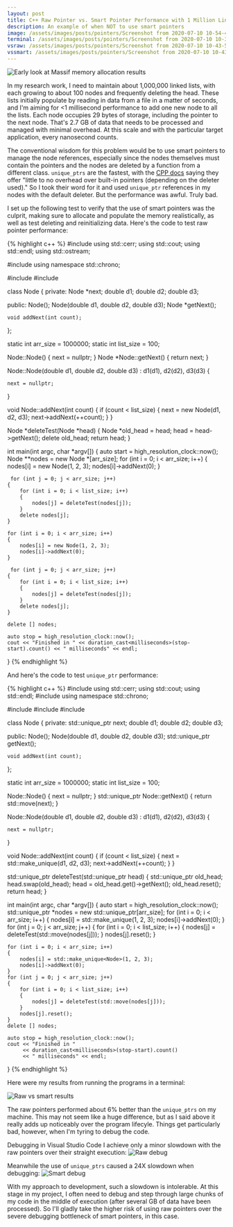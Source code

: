 ```yaml
---
layout: post
title: C++ Raw Pointer vs. Smart Pointer Performance with 1 Million Linked Lists
description: An example of when NOT to use smart pointers
image: /assets/images/posts/pointers/Screenshot from 2020-07-10 10-54-47.png
terminal: /assets/images/posts/pointers/Screenshot from 2020-07-10 10-35-26.png
vsraw: /assets/images/posts/pointers/Screenshot from 2020-07-10 10-43-54.png
vssmart: /assets/images/posts/pointers/Screenshot from 2020-07-10 10-43-23.png
---
```

<meta name="image" property="og:image" content="{{ page.image }}">
<img src="{{ page.image }}" alt="Early look at Massif memory allocation results" class="center">

In my research work, I need to maintain about 1,000,000 linked lists, with each growing to about 100 nodes and frequently deleting the head. These lists initially populate by reading in data from a file in a matter of seconds, and I'm aiming for <1 millisecond performance to add one new node to all the lists. Each node occupies 29 bytes of storage, including the pointer to the next node. That's 2.7 GB of data that needs to be processed and managed with minimal overhead. At this scale and with the particular target application, every nanosecond counts.

The conventional wisdom for this problem would be to use smart pointers to manage the node references, especially since the nodes themselves must contain the pointers and the nodes are deleted by a function from a different class. <code>unique_ptrs</code> are the fastest, with the  <a href="http://www.cplusplus.com/reference/memory/unique_ptr/" targe="_blank">CPP docs</a> saying they offer "little to no overhead over built-in pointers (depending on the deleter used)." So I took their word for it and used <code>unique_ptr</code> references in my nodes with the default deleter. But the performance was awful. Truly bad.

I set up the following test to verify that the use of smart pointers was the culprit, making sure to allocate and populate the memory realistically, as well as test deleting and reinitializing data. Here's the code to test raw pointer performance:

{% highlight c++ %}
#include <iostream>
using std::cerr;
using std::cout;
using std::endl;
using std::ostream;

#include <chrono> 
using namespace std::chrono; 
  
#include <array>
#include <cstdint>

class Node
{
private:
    Node *next;
    double d1;
    double d2;
    double d3;

public:
    Node();
    Node(double d1, double d2, double d3);
    Node *getNext();

    void addNext(int count);
};

static int arr_size = 1000000;
static int list_size = 100;

Node::Node()
{
    next = nullptr;
}
Node *Node::getNext()
{
    return next;
}

Node::Node(double d1, double d2, double d3) : d1(d1), d2(d2), d3(d3)
{

    next = nullptr;
}

void Node::addNext(int count)
{
    if (count < list_size)
    {
        next = new Node(d1, d2, d3);
        next->addNext(++count);
    }
}

Node *deleteTest(Node *head)
{
    Node *old_head = head;
    head = head->getNext();
    delete old_head;
    return head;
}

int main(int argc, char *argv[])
{
    auto start = high_resolution_clock::now(); 
    Node **nodes = new Node *[arr_size];
    for (int i = 0; i < arr_size; i++)
    {
        nodes[i] = new Node(1, 2, 3);
        nodes[i]->addNext(0);
    }

     for (int j = 0; j < arr_size; j++)
    {
        for (int i = 0; i < list_size; i++)
        {
            nodes[j] = deleteTest(nodes[j]);
        }
        delete nodes[j];
    }

    for (int i = 0; i < arr_size; i++)
    {
        nodes[i] = new Node(1, 2, 3);
        nodes[i]->addNext(0);
    }

     for (int j = 0; j < arr_size; j++)
    {
        for (int i = 0; i < list_size; i++)
        {
            nodes[j] = deleteTest(nodes[j]);
        }
        delete nodes[j];
    }

    delete [] nodes;
    
    auto stop = high_resolution_clock::now(); 
    cout << "Finished in " << duration_cast<milliseconds>(stop-start).count() << " milliseconds" << endl;
}
{% endhighlight %}

And here's the code to test <code>unique_ptr</code> performance:

{% highlight c++ %}
#include <iostream>
using std::cerr;
using std::cout;
using std::endl;
#include <chrono> 
using namespace std::chrono; 

#include <iomanip>
#include <array>
#include <cstdint>

class Node
{
private:
    std::unique_ptr<Node> next;
    double d1;
    double d2;
    double d3;

public:
    Node();
    Node(double d1, double d2, double d3);
    std::unique_ptr<Node> getNext();

    void addNext(int count);
};

static int arr_size = 1000000;
static int list_size = 100;

Node::Node()
{
    next = nullptr;
}
std::unique_ptr<Node> Node::getNext()
{
    return std::move(next);
}

Node::Node(double d1, double d2, double d3) : d1(d1), d2(d2), d3(d3)
{

    next = nullptr;
}

void Node::addNext(int count)
{
    if (count < list_size)
    {
        next = std::make_unique<Node>(d1, d2, d3);
        next->addNext(++count);
    }
}

std::unique_ptr<Node> deleteTest(std::unique_ptr<Node> head)
{
    std::unique_ptr<Node> old_head;
    head.swap(old_head);
    head = old_head.get()->getNext();
    old_head.reset();
    return head;
}

int main(int argc, char *argv[])
{
    auto start = high_resolution_clock::now(); 
    std::unique_ptr<Node> *nodes = new std::unique_ptr<Node>[arr_size];
    for (int i = 0; i < arr_size; i++)
    {
        nodes[i] = std::make_unique<Node>(1, 2, 3);
        nodes[i]->addNext(0);
    }
    for (int j = 0; j < arr_size; j++)
    {
        for (int i = 0; i < list_size; i++)
        {
            nodes[j] = deleteTest(std::move(nodes[j]));
        }
        nodes[j].reset();
    }

    for (int i = 0; i < arr_size; i++)
    {
        nodes[i] = std::make_unique<Node>(1, 2, 3);
        nodes[i]->addNext(0);
    }
    for (int j = 0; j < arr_size; j++)
    {
        for (int i = 0; i < list_size; i++)
        {
            nodes[j] = deleteTest(std::move(nodes[j]));
        }
        nodes[j].reset();
    }    
    delete [] nodes;
    
    auto stop = high_resolution_clock::now(); 
    cout << "Finished in " 
         << duration_cast<milliseconds>(stop-start).count() 
         << " milliseconds" << endl;
}
{% endhighlight %}

Here were my results from running the programs in a terminal:

<img src="{{ page.terminal }}" alt="Raw vs smart results" class="center">

The raw pointers performed about 6% better than the <code>unique_ptrs</code> on my machine. This may not seem like a huge difference, but as I said above it really adds up noticeably over the program lifecyle. Things get particularly bad, however, when I'm tyring to debug the code. 

Debugging in Visual Studio Code I achieve only a minor slowdown with the raw pointers over their straight execution:
<img src="{{ page.vsraw }}" alt="Raw debug" class="center">

Meanwhile the use of <code>unique_ptrs</code> caused a 24X slowdown when debugging:
<img src="{{ page.vssmart }}" alt="Smart debug" class="center">

With my approach to development, such a slowdown is intolerable. At this stage in my project, I often need to debug and step through large chunks of my code in the middle of execution (after several GB of data have been processed). So I'll gladly take the higher risk of using raw pointers over the severe debugging bottleneck of smart pointers, in this case.